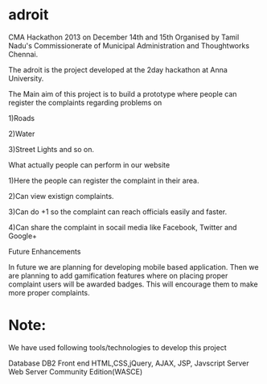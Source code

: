 adroit
======
CMA Hackathon 2013 on December 14th and 15th Organised by Tamil Nadu's Commissionerate of Municipal Administration and Thoughtworks Chennai.

The adroit is the project developed at the 2day hackathon at Anna University.

The Main aim of this project is to build a prototype where people can register the complaints regarding problems on

  1)Roads

  2)Water

  3)Street Lights
and so on.

What actually people can perform in our website

1)Here the people can register the complaint in their area.

2)Can view existign complaints.

3)Can do +1 so the complaint can reach officials easily and faster.

4)Can share the complaint in socail media like Facebook, Twitter and Google+

Future Enhancements

In future we are planning for developing mobile based application. Then we are planning to add gamification features where on placing proper complaint users will be awarded badges. This will encourage them to make more proper complaints.

Note:
=================================================================
We have used following tools/technologies to develop this project

Database DB2
Front end HTML,CSS,jQuery, AJAX, JSP, Javscript
Server Web Server Community Edition(WASCE)
